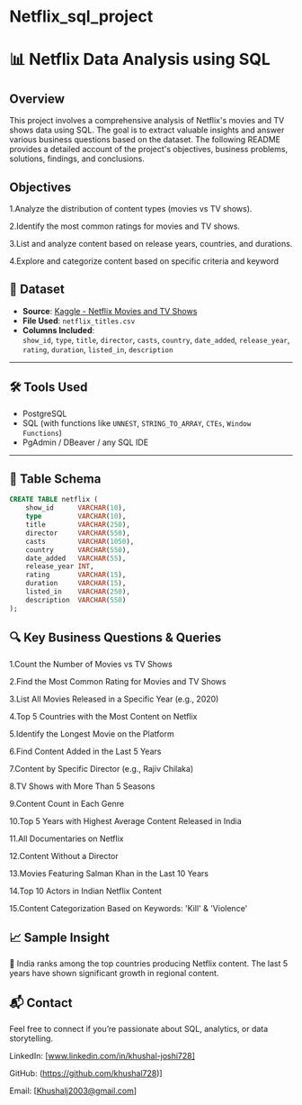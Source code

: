 # Netflix_sql_project

# 📊 Netflix Data Analysis using SQL

## Overview
This project involves a comprehensive analysis of Netflix's movies and TV shows data using SQL. The goal is to extract valuable insights and answer various business questions based on the dataset. The following README provides a detailed account of the project's objectives, business problems, solutions, findings, and conclusions.

## Objectives
1.Analyze the distribution of content types (movies vs TV shows).

2.Identify the most common ratings for movies and TV shows.

3.List and analyze content based on release years, countries, and durations.

4.Explore and categorize content based on specific criteria and keyword

## 📁 Dataset

- **Source**: [Kaggle - Netflix Movies and TV Shows](https://www.kaggle.com/datasets/shivamb/netflix-shows)
- **File Used**: `netflix_titles.csv`
- **Columns Included**:  
  `show_id`, `type`, `title`, `director`, `casts`, `country`, `date_added`, `release_year`, `rating`, `duration`, `listed_in`, `description`

---

## 🛠️ Tools Used

- PostgreSQL
- SQL (with functions like `UNNEST`, `STRING_TO_ARRAY`, `CTEs`, `Window Functions`)
- PgAdmin / DBeaver / any SQL IDE

---

## 📌 Table Schema

```sql
CREATE TABLE netflix (
    show_id      VARCHAR(10),
    type         VARCHAR(10),
    title        VARCHAR(250),
    director     VARCHAR(550),
    casts        VARCHAR(1050),
    country      VARCHAR(550),
    date_added   VARCHAR(55),
    release_year INT,
    rating       VARCHAR(15),
    duration     VARCHAR(15),
    listed_in    VARCHAR(250),
    description  VARCHAR(550)
);
```
## 🔍 Key Business Questions & Queries

1.Count the Number of Movies vs TV Shows

2.Find the Most Common Rating for Movies and TV Shows

3.List All Movies Released in a Specific Year (e.g., 2020)

4.Top 5 Countries with the Most Content on Netflix

5.Identify the Longest Movie on the Platform

6.Find Content Added in the Last 5 Years

7.Content by Specific Director (e.g., Rajiv Chilaka)

8.TV Shows with More Than 5 Seasons

9.Content Count in Each Genre

10.Top 5 Years with Highest Average Content Released in India

11.All Documentaries on Netflix

12.Content Without a Director

13.Movies Featuring Salman Khan in the Last 10 Years

14.Top 10 Actors in Indian Netflix Content

15.Content Categorization Based on Keywords: 'Kill' & 'Violence'

## 📈 Sample Insight
📌 India ranks among the top countries producing Netflix content. The last 5 years have shown significant growth in regional content.

## 📬 Contact
Feel free to connect if you’re passionate about SQL, analytics, or data storytelling.

LinkedIn: [www.linkedin.com/in/khushal-joshi728]

GitHub: (https://github.com/khushal728)]

Email: [Khushalj2003@gmail.com]
